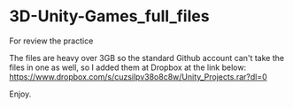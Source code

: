 # 3D-Unity-Games_full_files
For review the practice

The files are heavy over 3GB so the standard Github account can't take the files in one as well, so I added them at Dropbox at the link below:
https://www.dropbox.com/s/cuzsilpv38o8c8w/Unity_Projects.rar?dl=0

Enjoy.
